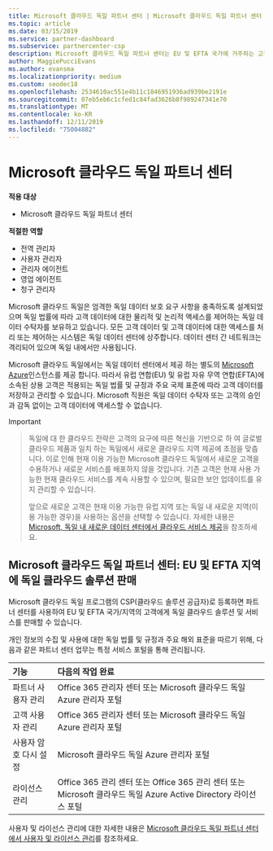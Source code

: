 ```yaml
---
title: Microsoft 클라우드 독일 파트너 센터 | Microsoft 클라우드 독일 파트너 센터
ms.topic: article
ms.date: 03/15/2019
ms.service: partner-dashboard
ms.subservice: partnercenter-csp
description: Microsoft 클라우드 독일 파트너 센터는 EU 및 EFTA 국가에 거주하는 고객에게 Microsoft 클라우드 솔루션을 제공하려는 Microsoft 파트너를 위한 비즈니스 포털입니다.
author: MaggiePucciEvans
ms.author: evansma
ms.localizationpriority: medium
ms.custom: seodec18
ms.openlocfilehash: 2534610ac551e4b11c1846951936ad939be2191e
ms.sourcegitcommit: 07eb5eb6c1cfed1c84fad3626b8f989247341e70
ms.translationtype: MT
ms.contentlocale: ko-KR
ms.lasthandoff: 12/11/2019
ms.locfileid: "75004882"
---
```

# <a name="partner-center-for-microsoft-cloud-germany"></a>Microsoft 클라우드 독일 파트너 센터

**적용 대상**

-  Microsoft 클라우드 독일 파트너 센터

**적절한 역할**
-   전역 관리자
-   사용자 관리자
-   관리자 에이전트
-   영업 에이전트
-   청구 관리자

Microsoft 클라우드 독일은 엄격한 독일 데이터 보호 요구 사항을 충족하도록 설계되었으며 독일 법률에 따라 고객 데이터에 대한 물리적 및 논리적 액세스를 제어하는 독일 데이터 수탁자를 보유하고 있습니다. 모든 고객 데이터 및 고객 데이터에 대한 액세스를 처리 또는 제어하는 시스템은 독일 데이터 센터에 상주합니다. 데이터 센터 간 네트워크는 격리되어 있으며 독일 내에서만 사용됩니다.

Microsoft 클라우드 독일에서는 독일 데이터 센터에서 제공 하는 별도의 [Microsoft Azure](https://go.microsoft.com/fwlink/?linkid=847992)인스턴스를 제공 합니다. 따라서 유럽 연합(EU) 및 유럽 자유 무역 연합(EFTA)에 소속된 상용 고객은 적용되는 독일 법률 및 규정과 주요 국제 표준에 따라 고객 데이터를 저장하고 관리할 수 있습니다. Microsoft 직원은 독일 데이터 수탁자 또는 고객의 승인과 감독 없이는 고객 데이터에 액세스할 수 없습니다.

> [!IMPORTANT]

> 독일에 대 한 클라우드 전략은 고객의 요구에 따른 혁신을 기반으로 하 여 글로벌 클라우드 제품과 일치 하는 독일에서 새로운 클라우드 지역 제공에 초점을 맞춥니다. 이로 인해 현재 이용 가능한 Microsoft 클라우드 독일에서 새로운 고객을 수용하거나 새로운 서비스를 배포하지 않을 것입니다. 기존 고객은 현재 사용 가능한 현재 클라우드 서비스를 계속 사용할 수 있으며, 필요한 보안 업데이트를 유지 관리할 수 있습니다. 
> 
> 앞으로 새로운 고객은 현재 이용 가능한 유럽 지역 또는 독일 내 새로운 지역(이용 가능한 경우)을 사용하는 옵션을 선택할 수 있습니다. 자세한 내용은 [Microsoft, 독일 내 새로운 데이터 센터에서 클라우드 서비스 제공](https://news.microsoft.com/europe/2018/08/31/microsoft-to-deliver-cloud-services-from-new-datacentres-in-germany-in-2019-to-meet-evolving-customer-needs/)을 참조하세요. 

## <a name="partner-center-for-microsoft-cloud-germany-selling-german-cloud-solutions-in-eu-and-efta"></a>Microsoft 클라우드 독일 파트너 센터: EU 및 EFTA 지역에 독일 클라우드 솔루션 판매

Microsoft 클라우드 독일 프로그램의 CSP(클라우드 솔루션 공급자)로 등록하면 파트너 센터를 사용하여 EU 및 EFTA 국가/지역의 고객에게 독일 클라우드 솔루션 및 서비스를 판매할 수 있습니다. 

개인 정보의 수집 및 사용에 대한 독일 법률 및 규정과 주요 해외 표준을 따르기 위해, 다음과 같은 파트너 센터 업무는 특정 서비스 포털을 통해 관리됩니다. 

기능 | 다음의 작업 완료
:--- | :---
파트너 사용자 관리 | Office 365 관리자 센터 또는 Microsoft 클라우드 독일 Azure 관리자 포털
고객 사용자 관리 | Office 365 관리자 센터 또는 Microsoft 클라우드 독일 Azure 관리자 포털
사용자 암호 다시 설정 | Microsoft 클라우드 독일 Azure 관리자 포털
라이선스 관리 | Office 365 관리 센터 또는 Office 365 관리 센터 또는 Microsoft 클라우드 독일 Azure Active Directory 라이선스 포털


사용자 및 라이선스 관리에 대한 자세한 내용은 [Microsoft 클라우드 독일 파트너 센터에서 사용자 및 라이선스 관리](user-management-in-partner-center-for-microsoft-cloud-germany.md)를 참조하세요.


